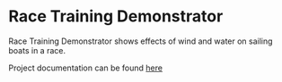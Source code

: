 Race Training Demonstrator
==========================

Race Training Demonstrator shows effects of wind and water on sailing boats in a race.

Project documentation can be found [here](http://www.rlinsdale.org.uk/software/racetrainingdemonstrator/)
